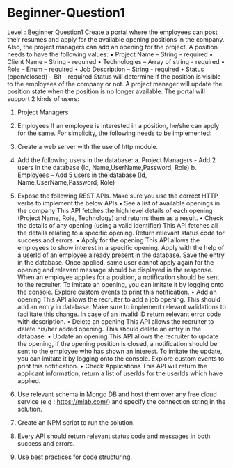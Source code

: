 # Beginner-Question1
Level :  Beginner 
Question1 
Create a portal where the employees can post their resumes and apply for the available opening positions in the company. Also, the project managers can add an opening for the project.
A position needs to have the following values:
•	Project Name – String - required
•	Client Name – String - required
•	Technologies – Array of string - required
•	Role – Enum – required
•	Job Description – String - required
•	Status (open/closed) – Bit – required
Status will determine if the position is visible to the employees of the company or not. A project manager will update the position state when the position is no longer available.
The portal will support 2 kinds of users:
1.	Project Managers
2.	Employees
If an employee is interested in a position, he/she can apply for the same.
For simplicity, the following needs to be implemented:
1.	Create a web server with the use of http module.
2.	Add the following users in the database: 
a.	Project Managers - Add 2 users in the database (Id, Name,UserName,Password, Role)
b.	Employees – Add 5 users in the database (Id, Name,UserName,Password, Role)
2.	Expose the following REST APIs. Make sure you use the correct HTTP verbs to implement the below APIs
•	See a list of available openings in the company
This API fetches the high level details of each opening (Project Name, Role, Technology) and returns them as a result.
•	Check the details of any opening (using a valid identifier)
This API fetches all the details relating to a specific opening. Return relevant status code for success and errors.
•	Apply for the opening
This API allows the employees to show interest in a specific opening. Apply with the help of a userId of an employee already present in the database. Save the entry in the database. Once applied, same user cannot apply again for the opening and relevant message should be displayed in the response.
When an employee applies for a position, a notification should be sent to the recruiter. To imitate an opening, you can imitate it by logging onto the console.  Explore custom events to print this notification.
•	Add an opening
This API allows the recruiter to add a job opening. This should add an entry in database. Make sure to implement relevant validations to facilitate this change. In case of an invalid ID return relevant error code with description.
•	Delete an opening
This API allows the recruiter to delete his/her added opening. This should delete an entry in the database.
•	Update an opening
This API allows the recruiter to update the opening, if the opening position is closed, a notification should be sent to the employee who has shown an interest. To imitate the update, you can imitate it by logging onto the console.  Explore custom events to print this notification.
•	Check Applications
This API will return the applicant information, return a list of userIds for the userIds which have applied.

3.	Use relevant schema in Mongo DB and host them over any free cloud service (e.g : https://mlab.com/) and specify the connection string in the solution.
4.	Create an NPM script to run the solution.
5.	Every API should return relevant status code and messages in both success and errors.
6.	Use best practices for code structuring.
